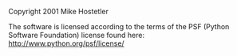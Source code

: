 Copyright 2001 Mike Hostetler

The software is licensed according to the terms of the PSF (Python Software Foundation) license found here: http://www.python.org/psf/license/